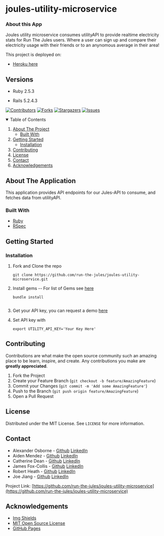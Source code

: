 # joules-utility-microservice

### About this App

Joules utility microservice consumes utilityAPI to provide realtime electricity stats for Run The Jules users.  Where a user can sign up and compare their electricity usage with their friends or to an anynomous average in their area!

This project is deployed on:

- [Heroku here](https://joules-microservice.herokuapp.com/)

## Versions

- Ruby 2.5.3

- Rails 5.2.4.3

[![Contributors][contributors-shield]][contributors-url]
[![Forks][forks-shield]][forks-url]
[![Stargazers][stars-shield]][stars-url]
[![Issues][issues-shield]][issues-url]


<!-- TABLE OF CONTENTS -->
<details open="open">
  <summary>Table of Contents</summary>
  <ol>
    <li>
      <a href="#about-the-project">About The Project</a>
      <ul>
        <li><a href="#built-with">Built With</a></li>
      </ul>
    </li>
    <li>
      <a href="#getting-started">Getting Started</a>
      <ul>
        <li><a href="#installation">Installation</a></li>
      </ul>
    </li>
    <li><a href="#contributing">Contributing</a></li>
    <li><a href="#license">License</a></li>
    <li><a href="#contact">Contact</a></li>
    <li><a href="#acknowledgements">Acknowledgements</a></li>
  </ol>
</details>



<!-- ABOUT THE PROJECT -->
## About The Application

This application provides API endpoints for our Jules-API to consume, and fetches data from utilityAPI.

### Built With

* [Ruby](https://www.ruby-lang.org/en/)
* [RSpec](https://github.com/rspec/rspec-rails)

<!-- GETTING STARTED -->
## Getting Started

### Installation

1. Fork and Clone the repo
   ```
   git clone https://github.com/run-the-jules/joules-utility-microservice.git
   ```
2. Install gems
     -- For list of Gems see [here](https://github.com/run-the-jules/joules-utility-microservice/blob/main/Gemfile)
   ```
   bundle install
   ```
   ```
3. Get your API key, you can request a demo [here](https://utilityapi.com/products#api)

4. Set API key with 
    ````
    export UTILITY_API_KEY='Your Key Here'
    ````

<!-- CONTRIBUTING -->
## Contributing

Contributions are what make the open source community such an amazing place to be learn, inspire, and create. Any contributions you make are **greatly appreciated**.

1. Fork the Project
2. Create your Feature Branch (`git checkout -b feature/AmazingFeature`)
3. Commit your Changes (`git commit -m 'Add some AmazingFeature'`)
4. Push to the Branch (`git push origin feature/AmazingFeature`)
5. Open a Pull Request



<!-- LICENSE -->
## License

Distributed under the MIT License. See `LICENSE` for more information.



<!-- CONTACT -->
## Contact

- Alexander Osborne - [Github](https://github.com/AlexanderOsborne) [LinkedIn](https://www.linkedin.com/in/alex-osborne/)
- Aiden Mendez - [Github](https://github.com/aidenmendez) [LinkedIn](https://www.linkedin.com/in/aiden-mendez/)
- Catherine Dean - [Github](https://github.com/catherinemdean15) [LinkedIn](https://www.linkedin.com/in/catherine-dean-57a92030/)
- James Fox-Collis - [Github](https://github.com/jlfoxcollis) [LinkedIn](https://www.linkedin.com/in/james-fox-collis/)
- Robert Heath - [Github](https://github.com/kaiheiongaku) [LinkedIn](https://www.linkedin.com/in/robert-heath-305bb34b/)
- Joe Jiang - [Github](https://github.com/ninesky00) [LinkedIn](https://www.linkedin.com/in/joe-jiang01/)


Project Link: [https://github.com/run-the-jules/joules-utility-microservice](https://github.com/run-the-jules/joules-utility-microservice)



<!-- ACKNOWLEDGEMENTS -->
## Acknowledgements
* [Img Shields](https://shields.io)
* [MIT Open Source License](https://opensource.org/licenses/MIT)
* [GitHub Pages](https://pages.github.com)






<!-- MARKDOWN LINKS & IMAGES -->
<!-- https://www.markdownguide.org/basic-syntax/#reference-style-links -->
[contributors-shield]: https://img.shields.io/github/contributors/run-the-jules/joules-utility-microservice.svg?style=for-the-badge
[contributors-url]: https://github.com/run-the-jules/joules-utility-microservice/graphs/contributors
[forks-shield]: https://img.shields.io/github/forks/run-the-jules/joules-utility-microservice.svg?style=for-the-badge
[forks-url]: https://github.com/run-the-jules/joules-utility-microservice/network/members
[stars-shield]: https://img.shields.io/github/stars/run-the-jules/joules-utility-microservice.svg?style=for-the-badge
[stars-url]: https://github.com/run-the-jules/joules-utility-microservice/stargazers
[issues-shield]: https://img.shields.io/github/issues/run-the-jules/joules-utility-microservice.svg?style=for-the-badge
[issues-url]: https://github.com/run-the-jules/joules-utility-microservice/issues
[product-screenshot]: images/screenshot.png
